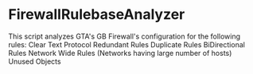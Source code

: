 # FirewallRulebaseAnalyzer

This script analyzes GTA's GB Firewall's configuration for the following rules:
Clear Text Protocol
Redundant Rules
Duplicate Rules
BiDirectional Rules
Network Wide Rules (Networks having large number of hosts)
Unused Objects